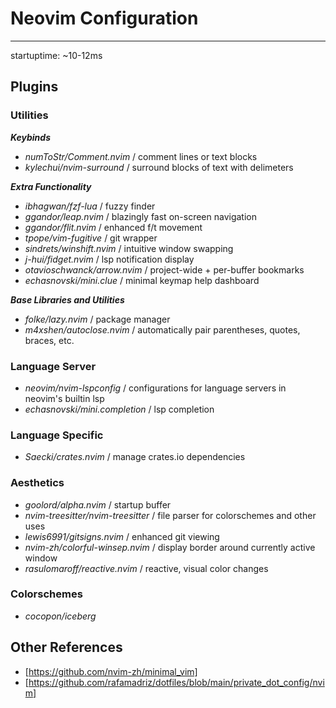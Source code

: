 # Neovim Configuration
---
startuptime: ~10-12ms

## Plugins

### Utilities
***Keybinds***
 - *numToStr/Comment.nvim* / comment lines or text blocks
 - *kylechui/nvim-surround* / surround blocks of text with delimeters

***Extra Functionality***
- *ibhagwan/fzf-lua* / fuzzy finder
- *ggandor/leap.nvim* / blazingly fast on-screen navigation
- *ggandor/flit.nvim* / enhanced f/t movement
- *tpope/vim-fugitive* / git wrapper
- *sindrets/winshift.nvim* / intuitive window swapping
- *j-hui/fidget.nvim* / lsp notification display
- *otavioschwanck/arrow.nvim* / project-wide + per-buffer bookmarks
- *echasnovski/mini.clue* / minimal keymap help dashboard

***Base Libraries and Utilities***
- *folke/lazy.nvim* / package manager
- *m4xshen/autoclose.nvim* / automatically pair parentheses, quotes, braces, etc.

### Language Server
- *neovim/nvim-lspconfig* / configurations for language servers in neovim's builtin lsp
- *echasnovski/mini.completion* / lsp completion

### Language Specific
- *Saecki/crates.nvim* / manage crates.io dependencies

### Aesthetics
- *goolord/alpha.nvim* / startup buffer
- *nvim-treesitter/nvim-treesitter* / file parser for colorschemes and other uses
- *lewis6991/gitsigns.nvim* / enhanced git viewing
- *nvim-zh/colorful-winsep.nvim* / display border around currently active window
- *rasulomaroff/reactive.nvim* / reactive, visual color changes

### Colorschemes
- *cocopon/iceberg*

## Other References
- [https://github.com/nvim-zh/minimal_vim]
- [https://github.com/rafamadriz/dotfiles/blob/main/private_dot_config/nvim]
